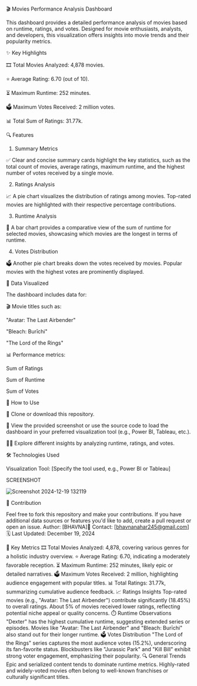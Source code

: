 🎬 Movies Performance Analysis Dashboard



This dashboard provides a detailed performance analysis of movies based on runtime, ratings, and votes. Designed for movie enthusiasts, analysts, and developers, this visualization offers insights into movie trends and their popularity metrics.

✨ Key Highlights

🎞️ Total Movies Analyzed: 4,878 movies.

⭐ Average Rating: 6.70 (out of 10).

⏳ Maximum Runtime: 252 minutes.

🗳️ Maximum Votes Received: 2 million votes.

📊 Total Sum of Ratings: 31.77k.

🔍 Features

1. Summary Metrics

✅ Clear and concise summary cards highlight the key statistics, such as the total count of movies, average ratings, maximum runtime, and the highest number of votes received by a single movie.

2. Ratings Analysis

📈 A pie chart visualizes the distribution of ratings among movies. Top-rated movies are highlighted with their respective percentage contributions.

3. Runtime Analysis

📏 A bar chart provides a comparative view of the sum of runtime for selected movies, showcasing which movies are the longest in terms of runtime.

4. Votes Distribution

🗳️ Another pie chart breaks down the votes received by movies. Popular movies with the highest votes are prominently displayed.

🎥 Data Visualized

The dashboard includes data for:

🎬 Movie titles such as:

"Avatar: The Last Airbender"

"Bleach: Burīchi"

"The Lord of the Rings"

📊 Performance metrics:

Sum of Ratings

Sum of Runtime

Sum of Votes

🚀 How to Use

🔽 Clone or download this repository.

📂 View the provided screenshot or use the source code to load the dashboard in your preferred visualization tool (e.g., Power BI, Tableau, etc.).

🕵️‍♂️ Explore different insights by analyzing runtime, ratings, and votes.

🛠️ Technologies Used

Visualization Tool: [Specify the tool used, e.g., Power BI or Tableau]

SCREENSHOT

![Screenshot 2024-12-19 132119](https://github.com/user-attachments/assets/0b5a8c98-2407-4c05-b02e-42712ddae8c2)



🤝 Contribution

Feel free to fork this repository and make your contributions. If you have additional data sources or features you'd like to add, create a pull request or open an issue.
Author: [BHAVNA]📧 Contact: [bhavnanahar245@gmail.com]🗓️ Last Updated: December 19, 2024



🎯 Key Metrics
🎞️ Total Movies Analyzed: 4,878, covering various genres for a holistic industry overview.
⭐ Average Rating: 6.70, indicating a moderately favorable reception.
⏳ Maximum Runtime: 252 minutes, likely epic or detailed narratives.
🗳️ Maximum Votes Received: 2 million, highlighting audience engagement with popular titles.
📊 Total Ratings: 31.77k, summarizing cumulative audience feedback.
📈 Ratings Insights
Top-rated movies (e.g., "Avatar: The Last Airbender") contribute significantly (18.45%) to overall ratings.
About 5% of movies received lower ratings, reflecting potential niche appeal or quality concerns.
⏱️ Runtime Observations
"Dexter" has the highest cumulative runtime, suggesting extended series or episodes.
Movies like "Avatar: The Last Airbender" and "Bleach: Burīchi" also stand out for their longer runtime.
🗳️ Votes Distribution
"The Lord of the Rings" series captures the most audience votes (15.2%), underscoring its fan-favorite status.
Blockbusters like "Jurassic Park" and "Kill Bill" exhibit strong voter engagement, emphasizing their popularity.
🔍 General Trends
Epic and serialized content tends to dominate runtime metrics.
Highly-rated and widely-voted movies often belong to well-known franchises or culturally significant titles.
